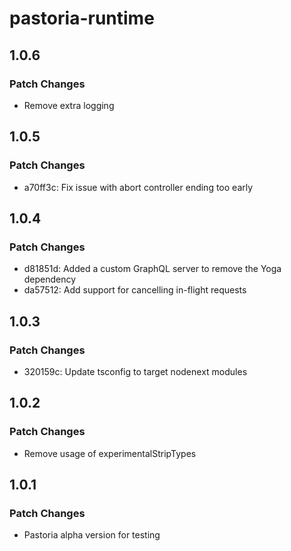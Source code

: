 # pastoria-runtime

## 1.0.6

### Patch Changes

- Remove extra logging

## 1.0.5

### Patch Changes

- a70ff3c: Fix issue with abort controller ending too early

## 1.0.4

### Patch Changes

- d81851d: Added a custom GraphQL server to remove the Yoga dependency
- da57512: Add support for cancelling in-flight requests

## 1.0.3

### Patch Changes

- 320159c: Update tsconfig to target nodenext modules

## 1.0.2

### Patch Changes

- Remove usage of experimentalStripTypes

## 1.0.1

### Patch Changes

- Pastoria alpha version for testing
